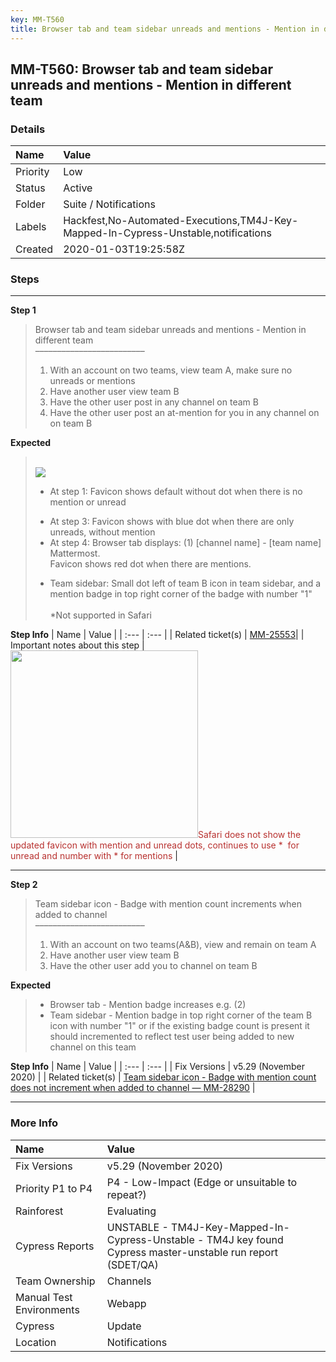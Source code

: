 ```yaml
---
key: MM-T560
title: Browser tab and team sidebar unreads and mentions - Mention in different team
---
```


## MM-T560: Browser tab and team sidebar unreads and mentions - Mention in different team

### Details

| Name     | Value                                                                              |
| :------- | :--------------------------------------------------------------------------------- |
| Priority | Low                                                                                |
| Status   | Active                                                                             |
| Folder   | Suite / Notifications                                                              |
| Labels   | Hackfest,No-Automated-Executions,TM4J-Key-Mapped-In-Cypress-Unstable,notifications |
| Created  | 2020-01-03T19:25:58Z                                                               |

### Steps

<hr/>

**Step 1**

> <article>Browser tab and team sidebar unreads and mentions - Mention in different team<br>–––––––––––––––––––––––––<ol><li>With an account on two teams, view team A, make sure no unreads or mentions</li><li>Have another user view team B</li><li>Have the other user post in any channel on team B</li><li>Have the other user post an at-mention for you in any channel on on team B</li></ol></article>

**Expected**

> <article><br><img src="https://smartbear-tm4j-prod-us-west-2-attachment-rich-text.s3.us-west-2.amazonaws.com/embedded-f3277290f945470c4add5d21ef3dc7ca7b74388fc7152bfb6b99ae58c66a95a8-1603912703077-1603912703077.png" class="fr-fic fr-dii"><ul><li>At step 1: Favicon shows default without dot when there is no mention or unread</li></ul><ul style="list-style-type: disc;"><li>At step 3: Favicon shows with blue dot when there are only unreads, without mention</li><li>At step 4: Browser tab displays: (1) [channel name] - [team name] Mattermost.<br>Favicon shows red dot when there are mentions.</li></ul><ul><li>Team sidebar: Small dot left of team B icon in team sidebar, and a mention badge in top right corner of the badge with number "1"<br><br>*Not supported in Safari</li></ul></article>

**Step Info**
| Name | Value |
| :--- | :--- |
| Related ticket(s) | <a href="https://mattermost.atlassian.net/browse/MM-25553">MM-25553</a>​​​​ |
| Important notes about this step | <span style="color: rgb(184, 49, 47);"><img src="https://smartbear-tm4j-prod-us-west-2-attachment-rich-text.s3.us-west-2.amazonaws.com/embedded-f3277290f945470c4add5d21ef3dc7ca7b74388fc7152bfb6b99ae58c66a95a8-1603911790796-Screen+Shot+2020-10-28+at+3.02.54+PM.png" style="width: 300px;" class="fr-fil fr-dib">Safari does not show the updated favicon with mention and unread dots, continues to use * &nbsp;for unread and number with * for mentions</span> |

<hr/>

**Step 2**

> <article>Team sidebar icon - Badge with mention count increments when added to channel<br>–––––––––––––––––––––––––<ol><li>With an account on two teams(A&amp;B), view and remain on team A</li><li>Have another user view team B</li><li>Have the other user add you to channel on team B</li></ol></article>

**Expected**

> <article><ul><li>Browser tab - Mention badge increases e.g. (2)</li><li>Team sidebar - Mention badge in top right corner of the team B icon with number "1" or if the existing badge count is present it should incremented to reflect test user being added to new channel on this team</li></ul></article>

**Step Info**
| Name | Value |
| :--- | :--- |
| Fix Versions | v5.29 (November 2020) |
| Related ticket(s) | <a href="https://mattermost.atlassian.net/browse/MM-28290">Team sidebar icon - Badge with mention count does not increment when added to channel — MM-28290</a> |

<hr/>

### More Info

| Name                     | Value                                                                                                        |
| :----------------------- | :----------------------------------------------------------------------------------------------------------- |
| Fix Versions             | v5.29 (November 2020)                                                                                        |
| Priority P1 to P4        | P4 - Low-Impact (Edge or unsuitable to repeat?)                                                              |
| Rainforest               | Evaluating                                                                                                   |
| Cypress Reports          | UNSTABLE - TM4J-Key-Mapped-In-Cypress-Unstable - TM4J key found Cypress master-unstable run report (SDET/QA) |
| Team Ownership           | Channels                                                                                                     |
| Manual Test Environments | Webapp                                                                                                       |
| Cypress                  | Update                                                                                                       |
| Location                 | Notifications                                                                                                |
